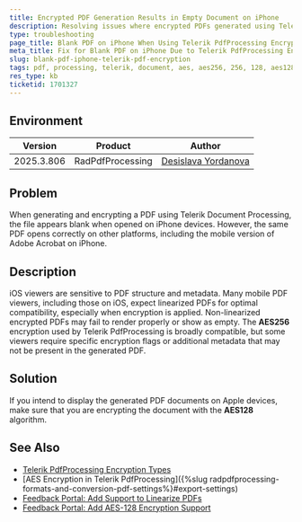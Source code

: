```yaml
---
title: Encrypted PDF Generation Results in Empty Document on iPhone
description: Resolving issues where encrypted PDFs generated using Telerik PdfProcessing appear blank when opened on iPhone devices.
type: troubleshooting
page_title: Blank PDF on iPhone When Using Telerik PdfProcessing Encryption
meta_title: Fix for Blank PDF on iPhone Due to Telerik PdfProcessing Encryption
slug: blank-pdf-iphone-telerik-pdf-encryption
tags: pdf, processing, telerik, document, aes, aes256, 256, 128, aes128, encrypt, linearization, iphone, ios, apple
res_type: kb
ticketid: 1701327
---
```


## Environment

| Version | Product | Author | 
| ---- | ---- | ---- | 
| 2025.3.806| RadPdfProcessing |[Desislava Yordanova](https://www.telerik.com/blogs/author/desislava-yordanova)| 

## Problem

When generating and encrypting a PDF using Telerik Document Processing, the file appears blank when opened on iPhone devices. However, the same PDF opens correctly on other platforms, including the mobile version of Adobe Acrobat on iPhone. 

## Description

iOS viewers are sensitive to PDF structure and metadata. Many mobile PDF viewers, including those on iOS, expect linearized PDFs for optimal compatibility, especially when encryption is applied. Non-linearized encrypted PDFs may fail to render properly or show as empty.
The **AES256** encryption used by Telerik PdfProcessing is broadly compatible, but some viewers require specific encryption flags or additional metadata that may not be present in the generated PDF. 

## Solution

If you intend to display the generated PDF documents on Apple devices, make sure that you are encrypting the document with the **AES128** algorithm.

## See Also

- [Telerik PdfProcessing Encryption Types](https://docs.telerik.com/devtools/document-processing/api/telerik.windows.documents.fixed.formatproviders.pdf.export.encryptiontype)
- [AES Encryption in Telerik PdfProcessing]({%slug radpdfprocessing-formats-and-conversion-pdf-settings%}#export-settings)
- [Feedback Portal: Add Support to Linearize PDFs](https://feedback.telerik.com/document-processing/1701394-pdfprocessing-add-support-to-linearize-pdfs)
- [Feedback Portal: Add AES-128 Encryption Support](https://feedback.telerik.com/document-processing/1699425-pdfprocessing-add-support-for-encrypting-documents-with-an-aes-128-algorithm)
